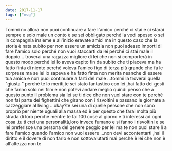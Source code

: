 ```yaml
---
date: 2017-11-17
tags: ["msg"]
---
```

Tommi no allora non puoi continuare a fare l'amico perché ci stai e ci starai sempre e solo male un conto è se sei obbligato perché la vedi spesso o sei in compagnia insieme e all'inizio eravate amici ma in questo caso che la storia è nata subito per non essere un amicizia non puoi adesso importi di fare l'amico solo perché non vuoi staccarti da lei perché ci stai male il doppio... troverai una ragazza migliore di lei che non si comporterà in questo modo perché lei lo aveva capito fin da subito che ti piaceva ma ha fatto finta di niente perché voleva l'amico figo di terza più grande che fa le sorprese ma se lei lo sapeva e ha fatto finta non merita neanche di essere tua amica e non puoi continuare a farti del male ...tommi la troverai quella "giusta " perché te lo meriti,te sei stato fantastico con lei ,hai fatto dei gesti che fanno solo nei film e non potevi andare meglio quindi penso che a questo punto il problema sia lei se ti dice che non vuol stare con te perché non fai parte dei fighettini che girano con i risvoltini e passano le giornate a cazzeggiare al living ...okay?te sei una di quelle persone che non sono proprio per niente uguali alla massa ed è per questo che farai molta più strada di loro perché mentre te fai 100 cose al giorno e ti interessi ad ogni cosa ,tu ti crei una personalità,loro invece fumano e si fanno i risvoltini e se lei preferisce una persona del genere peggio per lei ma te non puoi stare lì a fare l'amico quando l'amico non vuoi essere ...non devi accontentarti ,hai il diritto e il dovere di non farlo e non sottovalutarti mai perché è lei che non è all'altezza non te
